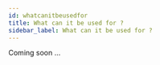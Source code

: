 ```yaml
---
id: whatcanitbeusedfor
title: What can it be used for ?
sidebar_label: What can it be used for ?
---
```


Coming soon ...
